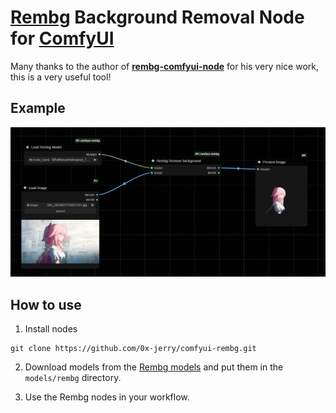# [Rembg] Background Removal Node for [ComfyUI]

Many thanks to the author of **[rembg-comfyui-node](https://github.com/Jcd1230/rembg-comfyui-node)** for his very nice work, this is a very useful tool!

## Example

![](./assets/example.png)

## How to use

1. Install nodes

```
git clone https://github.com/0x-jerry/comfyui-rembg.git
```

2. Download models from the [Rembg models][rembg-models] and put them in the `models/rembg` directory.

3. Use the Rembg nodes in your workflow.

[rembg]: https://github.com/danielgatis/rembg
[rembg-models]: https://github.com/danielgatis/rembg?tab=readme-ov-file#models
[comfyui]: https://github.com/comfyanonymous/ComfyUI

